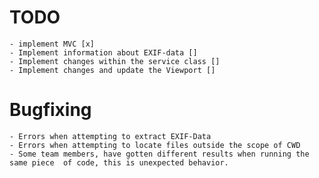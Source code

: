 <!-- prettier-ignore -->
# TODO

    - implement MVC [x]
    - Implement information about EXIF-data []
    - Implement changes within the service class []
    - Implement changes and update the Viewport []

# Bugfixing

    - Errors when attempting to extract EXIF-Data
    - Errors when attempting to locate files outside the scope of CWD
    - Some team members, have gotten different results when running the same piece  of code, this is unexpected behavior.
